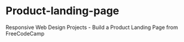 # Product-landing-page
Responsive Web Design Projects - Build a Product Landing Page from FreeCodeCamp
